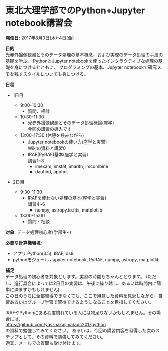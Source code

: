 # 東北大理学部でのPython+Jupyter notebook講習会

**開催日:**
2017年8月3日(木)-4日(金)  

**目的**  
光赤外撮像観測とそのデータ処理の基本概念、および実際のデータ処理の手法の基礎を学ぶ。
PythonとJupyter notebookを使ったインタラクティブな処理の基礎を身につけるとともに、
プログラミングの基本、Jupyter notebookで研究メモを残すスタイルについても身につける。

**日程**
- 1日目  
	- 9:00-10:30
		- 質問、相談
	- 10:30-11:30
		- 光赤外撮像観測とそのデータ処理概論(座学)  
		今回の講習の導入です
	- 13:00-17:30 (休憩を挟みながら)  
		- Jupyter notebookの使い方(座学と実習)  
		Wikiの資料と講習0
		- IRAF(PyRAF)基本(座学と実習)  
		講習1~3
			- imexam, imstat, imarith, imcombine  
			- daofind, apphot

- 2日目  
	- 9:30-11:30  
		- IRAFを使わない処理の基本(座学と実習)   
		講習4~6
			- numpy, astropy.io.fits, matplotlib
	- 13:00-15:00
		- 質問・相談  

**対象:** データ処理初心者(学部生~)

**必要な計算機環境:** 
- アプリ Python(3.5), IRAF, ds9
- pythonモジュール  Jupyter notebook, PyRAF, numpy, astropy, matplotlib

**補足**  
データ処理の初心者を対象とします。実習の時間もちゃんととります。
(ただし、進行具合によっては2日目の実習は、午後に繰り越し、あるいは時間内に簡単に済ますかもしれません)  
この日のうちに全部習得できなくても、ここで用意した資料を見返しながら、自習あるいはグループ学習で習得できるようになることを目指してください。

IRAFやPythonにある程度慣れている人には物足りないかもしれません。その場合には、  
https://github.com/yas-nakajima/adc2017python  
の資料で勉強してみてください。
あるいは、今回の講習内容を習得した次のステップとして、その資料で勉強してみてください。  
適宜、メールでの質問も受け付けます。



